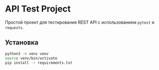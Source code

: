 # API Test Project

Простой проект для тестирования REST API с использованием `pytest` и `requests`.

## Установка

```bash
python3 -m venv venv
source venv/bin/activate
pip install -r requirements.txt
